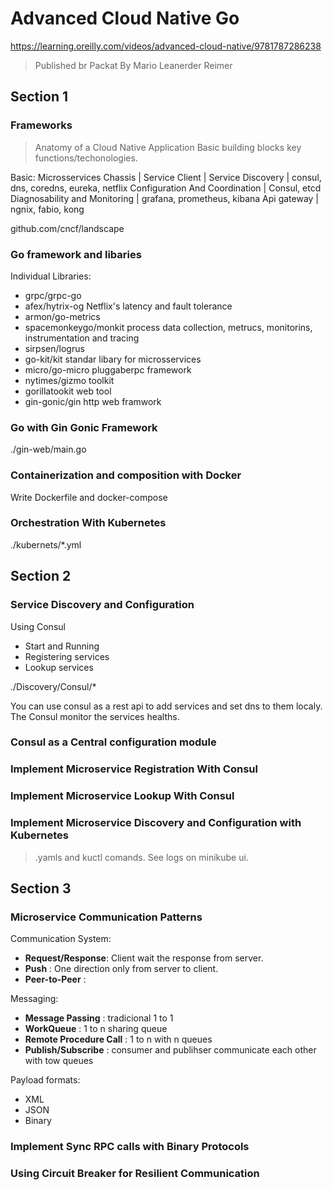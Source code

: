 # Advanced Cloud Native Go

https://learning.oreilly.com/videos/advanced-cloud-native/9781787286238

> Published br Packat
> By Mario Leanerder Reimer

## Section 1

### Frameworks

> Anatomy of a Cloud Native Application
> Basic building blocks
> key functions/techonologies.

Basic:
Microsservices Chassis         |
Service Client                 |
Service Discovery              | consul, dns, coredns, eureka, netflix
Configuration And Coordination | Consul, etcd
Diagnosability and Monitoring  | grafana, prometheus, kibana
Api gateway                    | ngnix, fabio, kong

github.com/cncf/landscape

### Go framework and libaries

Individual Libraries:

- grpc/grpc-go
- afex/hytrix-og Netflix's latency and fault tolerance
- armon/go-metrics
- spacemonkeygo/monkit process data collection, metrucs, monitorins, instrumentation and tracing
- sirpsen/logrus
- go-kit/kit standar libary for microsservices
- micro/go-micro pluggaberpc framework
- nytimes/gizmo toolkit
- gorillatookit web tool
- gin-gonic/gin http web framwork

### Go with Gin Gonic Framework

./gin-web/main.go

### Containerization and composition with Docker

Write Dockerfile and docker-compose

### Orchestration With Kubernetes

./kubernets/*.yml

## Section 2

### Service Discovery and Configuration

Using Consul

- Start and Running
- Registering services
- Lookup services

./Discovery/Consul/*

You can use consul as a rest api to add services and set dns to them localy.
The Consul monitor the services healths.

### Consul as a Central configuration module

### Implement Microservice Registration With Consul

### Implement Microservice Lookup With Consul

### Implement Microservice Discovery and Configuration with Kubernetes

> .yamls and kuctl comands. See logs on minikube ui.

## Section 3

### Microservice Communication Patterns

Communication System:

- **Request/Response**: Client wait the response from server.
- **Push**            : One direction only from server to client.
- **Peer-to-Peer**    :

Messaging:

- **Message Passing**       : tradicional 1 to 1
- **WorkQueue**             : 1 to n sharing queue
- **Remote Procedure Call** : 1 to n with n queues
- **Publish/Subscribe**     : consumer and publihser communicate each other with tow queues

Payload formats:

- XML
- JSON
- Binary

### Implement Sync RPC calls with Binary Protocols

### Using Circuit Breaker for Resilient Communication
